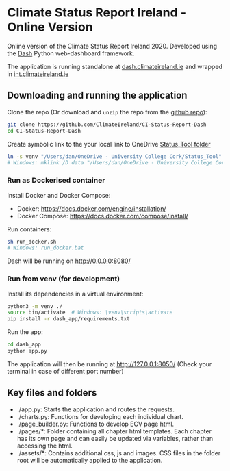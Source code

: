 Climate Status Report Ireland - Online Version
=========================================================
Online version of the Climate Status Report Ireland 2020. Developed using the [Dash](https://dash.plotly.com/) Python web-dashboard framework.

The application is running standalone at [dash.climateireland.ie](http://dash.climateireland.ie/) and wrapped in [int.climateireland.ie](http://int.climateireland.ie/#!/tools/statusReport2020)


## Downloading and running the application

Clone the repo (Or download and `unzip` the repo from the [github repo](https://github.com/ClimateIreland/CI-Status-Report-Dash)):
```bash
git clone https://github.com/ClimateIreland/CI-Status-Report-Dash
cd CI-Status-Report-Dash
```

Create symbolic link to the your local link to OneDrive [Status_Tool folder](https://uccireland-my.sharepoint.com/:f:/g/personal/walther_camaro_ucc_ie/EvDuB5pRGjxFiIva2GNwbcMBhZN4cHrps0owgUdv9J89EQ?e=w87bPT)
```bash
ln -s venv "/Users/dan/OneDrive - University College Cork/Status_Tool" data
# Windows: mklink /D data "/Users/dan/OneDrive - University College Cork/Status_Tool"
```

### Run as Dockerised container
Install Docker and Docker Compose:

- Docker: https://docs.docker.com/engine/installation/
- Docker Compose: https://docs.docker.com/compose/install/

Run containers:
```bash
sh run_docker.sh
# Windows: run_docker.bat
```

Dash will be running on http://0.0.0.0:8080/ 

### Run from venv (for development)
Install its dependencies in a virtual environment:

```bash
python3 -m venv ./
source bin/activate  # Windows: \venv\scripts\activate
pip install -r dash_app/requirements.txt
```

Run the app:
```bash
cd dash_app
python app.py
```

The application will then be running at http://127.0.0.1:8050/ (Check your terminal in case of different port number)

## Key files and folders

- ./app.py: Starts the application and routes the requests.
- ./charts.py: Functions for developing each individual chart.
- ./page_builder.py: Functions to develop ECV page html.
- ./pages/*: Folder containing all chapter html templates. Each chapter has its own page and can easily be updated via variables, rather than accessing the html.
- ./assets/*: Contains additional css, js and images. CSS files in the folder root will be automatically applied to the application.